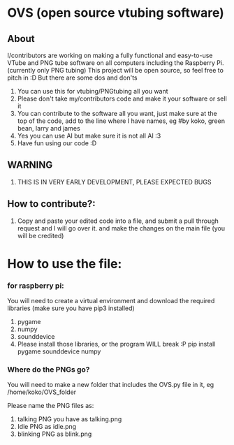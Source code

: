 #  OVS (open source vtubing software)
## About 
I/contributors are working on making a fully functional and easy-to-use VTube and PNG tube software on all computers including the Raspberry Pi. (currently only PNG tubing) This project will be open source, so feel free to pitch in :D But there are some dos and don'ts                                                                             
1. You can use this for vtubing/PNGtubing all you want
2. Please don't take my/contributors  code and make it your software or sell it
3. You can contribute to the software all you want, just make sure at the top of the code, add to the line where I have names, eg #by koko, green bean, larry and james
4. Yes you can use AI but make sure it is not all AI :3
5. Have fun using our code :D

## WARNING
1. THIS IS IN VERY EARLY DEVELOPMENT, PLEASE EXPECTED BUGS  

## How to contribute?:
1. Copy and paste your edited code into a file, and submit a pull through request and I will go over it. and make the changes on the main file (you will be credited)


# How to use the file:
### for raspberry pi:
You will need to create a virtual environment and download the required libraries (make sure you have pip3 installed)
1. pygame
2. numpy
3. sounddevice
4. Please install those libraries, or the program WILL break :P pip install pygame sounddevice numpy

### Where do the PNGs go?                                                
You will need to make a new folder that includes the OVS.py file in it, eg /home/koko/OVS_folder

Please name the PNG files as: 
1. talking PNG you have as talking.png
2. Idle PNG as idle.png
3. blinking PNG as blink.png
